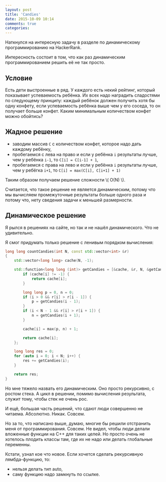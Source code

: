 ```yaml
---
layout: post
title: 'Candies'
date: 2015-10-09 10:14
comments: true
categories: 
---
```


Наткнулся на интересную задачу в разделе по динамическому программированию на HackerRank.

Интересность состоит в том, что как раз динамическим программированием решить её не так просто.

## Условие

Есть дети выстроенные в ряд. У каждого есть некий рейтинг, который показывает успеваемость ребёнка. Их всех надо наградить сладостями по следующему принципу: каждый ребёнок должен получить хотя бы одну конфету, если успеваемость ребёнка выше чем у его соседа, то он получает больше конфет. Каким минимальным количеством конфет можно обойтись?

## Жадное решение

  - заводим массив `C` с количеством конфет, которое надо дать каждому ребёнку,
  - пробегаемся с лева на право и если у ребёнка `i` результаты лучше, чем у ребёнка `i-1`, то `C[i] = C[i-1] + 1`,
  - пробегаемся с права на лево и если у ребёнка `i` результаты лучше, чем у ребёгка `i+1`, то `C[i] = max(C[i], C[i+1] + 1)`

  Таким образом получаем решение сложности \\( O(N) \\).

  Считается, что такое решение не является динамическим, потому что мы вычисляем промежуточные результаты больше одного раза и потому что, нету сведения задачи к меньшей размерности.

## Динамическое решение

Я рылся в решениях на сайте, но так и не нашёл динамического. Что не удивительно.

Я смог придумать только решение с ленивым порядком вычисления:

``` cpp
long long countCandies(int N, const std::vector<int> &r)
{
	std::vector<long long> cache(N, -1);

	std::function<long long (int)> getCandies = [&cache, &r, N, &getCandies] (int i) -> long long {
		if (cache[i] != -1) {
			return cache[i];
		}

		long long p = 0, n = 0;
		if (i > 0 && r[i] > r[i - 1]) {
			p = getCandies(i - 1);
		}
		if (i < N - 1 && r[i] > r[i + 1]) {
			n = getCandies(i + 1);
		}

		cache[i] = max(p, n) + 1;

		return cache[i];
	};

	long long res = 0;
	for (auto i = 0; i < N; i++) {
		res += getCandies(i);
	}

	return res;
}
```

Но мне тяжело назвать его динамическим. Оно просто рекурсивно, с ростом стека. А цикл в решении, помимо вычисления результата, служит тому, чтобы стек не очень рос.

И ещё, большая часть решений, что сдают люди совершенно не читаема. Абсолютно. Никак. Совсем.

Но за то, что написано выше, думаю, многие бы решили отстранить меня от программирования. Совсем. Не видел, чтобы люди делали вложенные функции на C++ для таких целей. Но просто очень не хотелось плодить классы там, где их не надо или делать глобальные переменны.

Кстати, узнал кое что новое. Если хочется сделать рекурсивную лямбда-функцию, то:

  - нельзя делать тип auto,
  - саму функцию надо замкнуть по ссылке.